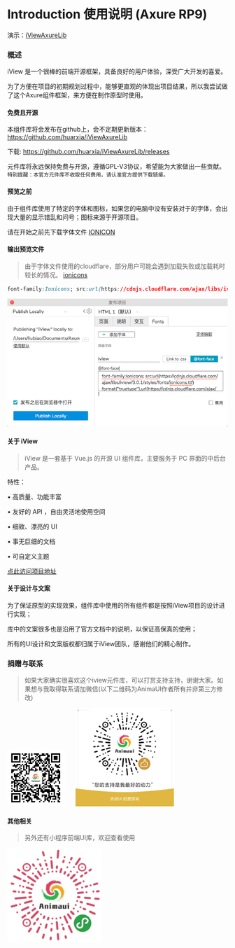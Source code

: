 # Introduction 使用说明 (Axure RP9)

演示：[iViewAxureLib](https://www.wulihub.com.cn/go/JYo8B4/start.html?_d=Thu%20Aug%2027%202020%2011:07:15%20GMT+0800%20(%E4%B8%AD%E5%9B%BD%E6%A0%87%E5%87%86%E6%97%B6%E9%97%B4)#id=w4c9fh&p=%E9%A6%96%E9%A1%B5&g=1)

### 概述

iView 是一个很棒的前端开源框架，具备良好的用户体验，深受广大开发的喜爱。

为了方便在项目的初期规划过程中，能够更直观的体现出项目结果，所以我尝试做了这个Axure组件框架，来方便在制作原型时使用。

#### 免费且开源

本组件库将会发布在github上，会不定期更新版本：https://github.com/huarxia/iViewAxureLib

下载: https://github.com/huarxia/iViewAxureLib/releases

元件库将永远保持免费与开源，遵循GPL-V3协议，希望能为大家做出一些贡献。`特别提醒：本官方元件库不收取任何费用，请认准官方提供下载链接。`

#### 预览之前

由于组件库使用了特定的字体和图标，如果您的电脑中没有安装对于的字体，会出现大量的显示错乱和问号；图标来源于开源项目。

请在开始之前先下载字体文件 [IONICON](http://oos.animaui.com/mini/fonts/ionicons.ttf)

#### 输出预览文件

> 由于字体文件使用的cloudflare，部分用户可能会遇到加载失败或加载耗时较长的情况。 [ionicons](https://www.ionicons.com/)

```css
font-family:Ionicons; src:url(https://cdnjs.cloudflare.com/ajax/libs/iview/3.0.1/styles/fonts/ionicons.ttf) format("truetype"),url(https://cdnjs.cloudflare.com/ajax/libs/iview/3.0.1/styles/fonts/ionicons.woff) format("woff"),url(https://cdnjs.cloudflare.com/ajax/libs/iview/3.0.1/styles/fonts/ionicons.svg#Ionicons) format("svg"); font-weight:400; font-style:normal
```
![](./images/u43.png)

#### 关于 iView

> iView 是一套基于 Vue.js 的开源 UI 组件库，主要服务于 PC 界面的中后台产品。

特性：

• 高质量、功能丰富

• 友好的 API ，自由灵活地使用空间

• 细致、漂亮的 UI

• 事无巨细的文档

• 可自定义主题

[点此访问项目地址](https://www.iviewui.com/docs/introduce)

#### 关于设计与文案

为了保证原型的实现效果，组件库中使用的所有组件都是按照iView项目的设计进行实现；

库中的文案很多也是沿用了官方文档中的说明，以保证高保真的使用；

所有的UI设计和文案版权都归属于iView团队，感谢他们的精心制作。

### 捐赠与联系

> 如果大家确实很喜欢这个iview元件库，可以打赏支持支持，谢谢大家。如果想与我取得联系请加微信(以下二维码为AnimaUI作者所有并非第三方修改)

<img width="130px" src="./images/u44.png"/>
<img width="225px" style="margin-left: 22px" src="./images/u45.png"/>

#### 其他相关

> 另外还有小程序前端UI库，欢迎查看使用

<img width="215px" src="./images/u48.png"/>

